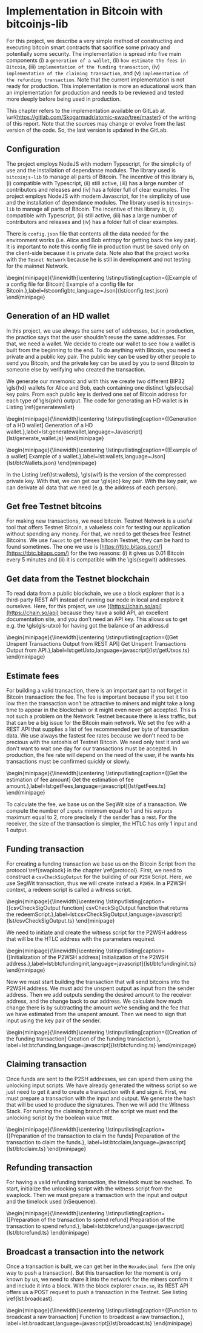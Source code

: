 # Implementation in Bitcoin with bitcoinjs-lib

For this project, we describe a very simple method of constructing and executing bitcoin smart contracts that sacrifice some privacy and potentially some security. The implementation is spread into five main components (i) a `generation of a wallet`, (ii) `how estimate the fees in Bitcoin`, (iii) `implementation of the funding transaction`, (iv) `implementation of the claiming transaction`, and (v) `implementation of the refunding transaction`. Note that the current
implementation is not ready for production. This implementation is more an educational work than an implementation for production and needs to be reviewed and tested more deeply before being used in production.

This chapter refers to the implementation available on GitLab at \url{https://gitlab.com/Skogarmadr/atomic-swap/tree/master} of the writing of this report. Note that the sources may change or evolve from the last version of the code. So, the last version is updated in the GitLab. 

## Configuration

The project employs NodeJS with modern Typescript, for the simplicity of use and the installation of dependance modules. The library used is `bitcoinjs-lib` to manage all parts of Bitcoin. The incentive of this library is, (i) compatible with Typescript, (ii) still active, (iii) has a large number of contributors and releases and (iv) has a folder full of clear examples. The project employs NodeJS with modern Javascript, for the simplicity of use and the installation of dependance modules. The library used is `bitcoinjs-lib` to manage all parts of Bitcoin. The incentive of this library is, (i) compatible with Typescript, (ii) still active, (iii) has a large number of contributors and releases and (iv) has a folder full of clear examples.

There is `config.json` file that contents all the data needed for the environment works (i.e. Alice and Bob entropy for getting back the key pair). It is important to note this config file in production must be saved only on the client-side because it is private data. Note also that the project works with the `Tesnet Network` because he is still in development and not testing for the mainnet Network.

\begin{minipage}{\linewidth}\centering
\lstinputlisting[caption={[Example of a config file for Bitcoin] Example of a config file for Bitcoin.},label=lst:configbtc,language=Json]{lst/config.test.json}
\end{minipage}


## Generation of an HD wallet

In this project, we use always the same set of addresses, but in production, the practice says that the user shouldn't reuse the same addresses. For that, we need a wallet. We decide to create our wallet to see how a wallet is built from the beginning to the end. To do anything with Bitcoin, you need a private and a public key pair. The public key can be used by other people to send you Bitcoin, and the private key can be used by you to send Bitcoin to someone else by verifying who created the transaction.

We generate our mnemonic and with this we create two different BIP32  \gls{hd} wallets for Alice and Bob, each containing one distinct \gls{ecdsa} key pairs. From each public key is derived one set of Bitcoin address for each type of \gls{pkh} output. The code for generating an HD wallet is in Listing \ref{generatewallet}

\begin{minipage}{\linewidth}\centering
\lstinputlisting[caption={[Generation of a HD wallet] Generation of a HD wallet.},label=lst:generatewallet,language=Javascript]{lst/generate_wallet.js}
\end{minipage}

\begin{minipage}{\linewidth}\centering
\lstinputlisting[caption={[Example of a wallet] Example of a wallet.},label=lst:wallets,language=Json]{lst/btcWallets.json}
\end{minipage}

In the Listing \ref{lst:wallets}, \gls{wif} is the version of the compressed private key. With that, we can get our \gls{ec} key pair. With the key pair, we can derivate all data that we need (e.g. the address of each person).


## Get free Testnet bitcoins

For making new transactions, we need bitcoin. Testnet Network is a useful tool that offers Testnet Bitcoin, a valueless coin for testing our application without spending any money. For that, we need to get theses free Testnet Bitcoins. We use `faucet` to get theses bitcoin Testnet, they can be hard to found sometimes. The one we use is [https://tbtc.bitaps.com/](https://tbtc.bitaps.com/) for the two reasons: (i) it gives us 0.01 Bitcoin every 5 minutes and (ii) it is compatible with the \gls{segwit} addresses.


## Get data from the Testnet blockchain

To read data from a public blockchain, we use a block explorer that is a third-party REST API instead of running our node in local and explore it ourselves. Here, for this project, we use [(https://chain.so/api](https://chain.so/api) because they have a solid API, an excellent documentation site, and you don’t need an API key. This allows us to get e.g. the \gls{gls-utxo} for having got the balance of an address.d

\begin{minipage}{\linewidth}\centering
\lstinputlisting[caption={[Get Unspent Transactions Output from REST API] Get Unspent Transactions Output from API.},label=lst:getUxto,language=javascript]{lst/getUtxos.ts}
\end{minipage}


## Estimate fees

For building a valid transaction, there is an important part to not forget in Bitcoin transaction: the fee. The fee is important because if you set it too low then the transaction won’t be attractive to miners and might take a long time to appear in the blockchain or it might even never get accepted. This is not such a problem on the Network Testnet because there is less traffic, but that can be a big issue for the Bitcoin main network. We set the fee with a REST API that supplies a list of fee recommended per byte of transaction data. We use always the fastest fee rates because we don't need to be precious with the satoshis of Testnet Bitcoin. We need only test it and we don't want to wait one day for our transactions must be accepted. In production, the fee rate will depend on the need of the user, if he wants his transactions must be confirmed quickly or slowly.

\begin{minipage}{\linewidth}\centering
\lstinputlisting[caption={[Get the estimation of fee amount] Get the estimation of fee amount.},label=lst:getFees,language=javascript]{lst/getFees.ts}
\end{minipage}

To calculate the fee, we base us on the SegWit size of a transaction. We compute the number of `inputs` minimum equal to 1 and his `outputs` maximum equal to 2, more precisely if the sender has a rest. For the receiver, the size of the transaction is simpler, the HTLC has only 1 input and 1 output.

## Funding transaction

For creating a funding transaction we base us on the Bitcoin Script from the protocol \ref{swaplock} in the chapter \ref{protocol}. First, we need to construct a `csvCheckSigOutput` for the building of our `P2SH` Script. Here, we use SegWit transaction, thus we will create instead a `P2WSH`. In a P2WSH context, a redeem script is called a witness script.

\begin{minipage}{\linewidth}\centering
\lstinputlisting[caption={[csvCheckSigOutput function] csvCheckSigOutput function that returns the redeemScript.},label=lst:csvCheckSigOutput,language=javascript]{lst/csvCheckSigOutput.ts}
\end{minipage}

We need to initiate and create the witness script for the P2WSH address that will be the HTLC address with the parameters required.

\begin{minipage}{\linewidth}\centering
\lstinputlisting[caption={[Initialization of the P2WSH address] Initialization of the P2WSH address.},label=lst:btcfundinginit,language=javascript]{lst/btcfundinginit.ts}
\end{minipage}

Now we must start building the transaction that will send bitcoins into the P2WSH address. We must add the unspent output as input from the sender address. Then we add outputs sending the desired amount to the receiver address, and the change back to our address. We calculate how much change there is by subtracting the amount we’re sending and the fee that we have estimated from the unspent amount. Then we need to sign that input using the key pair of the sender.

\begin{minipage}{\linewidth}\centering
\lstinputlisting[caption={[Creation of the funding transaction] Creation of the funding transaction.}, label=lst:btcfunding,language=javascript]{lst/btcfunding.ts}
\end{minipage}

## Claiming transaction

Once funds are sent to the P2SH addresses, we can spend them using the unlocking input scripts. We have already generated the witness script so we just need to get it and to create a transaction with it and sign it. First, we must prepare a transaction with the input and output. We generate the hash that will be used to produce the signatures. Then we will add the Witness Stack.  For running the claiming branch of the script we must end the unlocking script by the boolean value `TRUE`.

\begin{minipage}{\linewidth}\centering
\lstinputlisting[caption={[Preparation of the transaction to claim the funds] Preparation of the transaction to claim the funds.}, label=lst:btcclaim,language=javascript]{lst/btcclaim.ts}
\end{minipage}

## Refunding transaction

For having a valid refunding transaction, the timelock must be reached. To start, initialize the unlocking script with the witness script from the swaplock. Then we must prepare a transaction with the input and output and the timelock used (nSequence).

\begin{minipage}{\linewidth}\centering
\lstinputlisting[caption={[Preparation of the transaction to spend refund] Preparation of the transaction to spend refund.}, label=lst:btcrefund,language=javascript]{lst/btcrefund.ts}
\end{minipage}


## Broadcast a transaction into the network  

Once a transaction is built, we can get her in the `Hexadecimal form` (the only way to push a transaction). But this transaction for the moment is only known by us, we need to share it into the network for the miners confirm it and include it into a block. With the block explorer `chain.so`, its REST API offers us a POST request to push a transaction in the Testnet. See listing \ref{lst:broadcast}.

\begin{minipage}{\linewidth}\centering
\lstinputlisting[caption={[Function to broadcast a raw transaction] Function to broadcast a raw transaction.}, label=lst:broadcast,language=javascript]{lst/broadcast.ts}
\end{minipage}